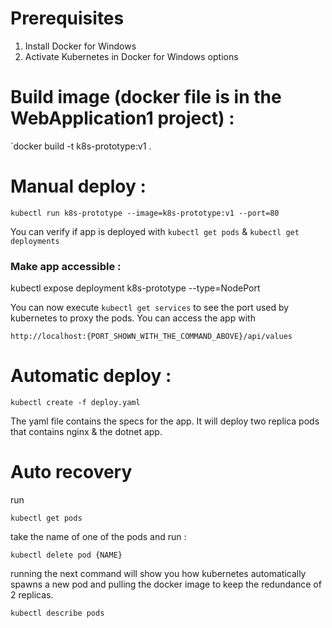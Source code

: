 # Prerequisites

1. Install Docker for Windows
2. Activate Kubernetes in Docker for Windows options

# Build image (docker file is in the WebApplication1 project) :

`docker build -t k8s-prototype:v1 .

# Manual deploy :

`kubectl run k8s-prototype --image=k8s-prototype:v1 --port=80`

You can verify if app is deployed with `kubectl get pods` & `kubectl get deployments`

### Make app accessible :

kubectl expose deployment k8s-prototype --type=NodePort

You can now execute `kubectl get services` to see the port used by kubernetes to proxy the pods. You can access the app with

`http://localhost:{PORT_SHOWN_WITH_THE_COMMAND_ABOVE}/api/values`

# Automatic deploy :

`kubectl create -f deploy.yaml`

The yaml file contains the specs for the app. It will deploy two replica pods that contains nginx & the dotnet app.

# Auto recovery

run 

`kubectl get pods`

take the name of one of the pods and run :

`kubectl delete pod {NAME}`

running the next command will show you how kubernetes automatically spawns a new pod and pulling the docker image to keep the redundance of 2 replicas.

`kubectl describe pods`
